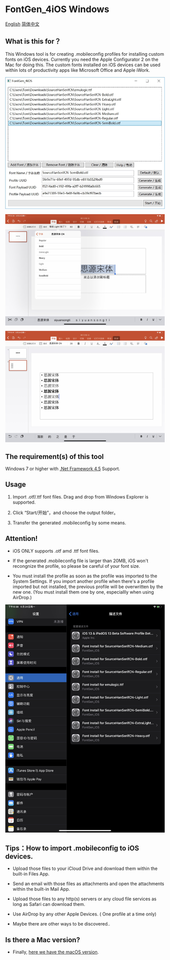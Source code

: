 # FontGen_4iOS Windows

[English](readme.md) [简体中文](readme-cn.md)

## What is this for？

This Windows tool is for creating .mobileconfig profiles for installing custom fonts on iOS devices. Currently you need the Apple Configurator 2 on the Mac for doing this. The custom fonts installed on iOS devices can be used within lots of productivity apps like Microsoft Office and Apple iWork.

![Font App](img/img0004.jpg)

![Image of Fonts 1](img/img0001.jpg)

![Image of Fonts 2](img/img0002.jpg)

## The requirement(s) of this tool

Windows 7 or higher with [.Net Framework 4.5](https://www.microsoft.com/en-us/download/details.aspx?id=30653) Support.

## Usage

1. Import .otf/.ttf font files. Drag and drop from Windows Explorer is supported.

2. Click “Start/开始”，and choose the output folder。

3. Transfer the generated .mobileconfig by some means.

## Attention!

- iOS ONLY supports .otf amd .ttf font files.

- If the generated .mobileconfig file is larger than 20MB, iOS won't recongnize the profile, so please be careful of your font size.

- You must install the profile as soon as the profile was imported to the System Settings. If you import another profile when there's a profile imported but not installed, the previous profile will be overwritten by the new one. (You must install them one by one, especiallly when using AirDrop.)

![Profile Installation](img/img0003.jpg)

## Tips：How to import .mobileconfig to iOS devices.

- Upload those files to your iCloud Drive and download them within the built-in Files App.

- Send an email with those files as attachments and open the attachments within the built-in Mail App.

- Upload those files to any http(s) servers or any cloud file services as long as Safari can download them.

- Use AirDrop by any other Apple Devices. ( One profile at a time only)

- Maybe there are other ways to be discovered..

## Is there a Mac version?

- Finally, [here we have the macOS version](https://github.com/TomJinW/FontGen_4iOS_Mac).


